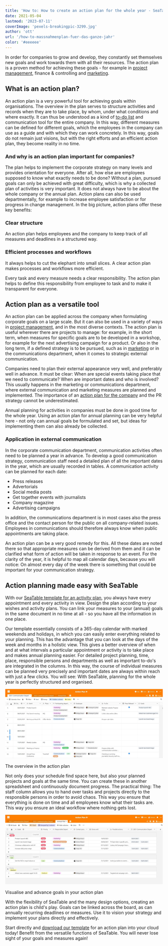 ```yaml
---
title: 'How to: How to create an action plan for the whole year - SeaTable'
date: 2021-05-04
lastmod: '2023-07-11'
coverImage: 'pexels-breakingpic-3299.jpg'
author: 'ott'
url: '/how-to-massnahmenplan-fuer-das-ganze-jahr'
color: '#eeeeee'
---
```


In order for companies to grow and develop, they constantly set themselves new goals and work towards them with all their resources. The action plan is a proven method for achieving these goals - for example in [project management](/en/projekt-management/), finance & controlling and [marketing](/en/marketing/).

## What is an action plan?

An action plan is a very powerful tool for achieving goals within organisations. The overview in the plan serves to structure activities and records when they are to take place, by whom, under what conditions and where exactly. It can thus be understood as a kind of [to-do list](https://seatable.io/en/to-do-liste-online/) and communication tool for the entire company. In this way, different measures can be defined for different goals, which the employees in the company can use as a guide and with which they can work concretely. In this way, goals do not remain just visions, but with the right efforts and an efficient action plan, they become reality in no time.

### And why is an action plan important for companies?

The plan helps to implement the corporate strategy on many levels and provides orientation for everyone. After all, how else are employees supposed to know what exactly needs to be done? Without a plan, pursued goals can only be achieved with great difficulty, which is why a collected plan of activities is very important. It does not always have to be about the whole company or the annual plan. Action plans can also be used departmentally, for example to increase employee satisfaction or for progress in change management. In the big picture, action plans offer these key benefits:

### Clear structure

An action plan helps employees and the company to keep track of all measures and deadlines in a structured way.

### Efficient processes and workflows

It always helps to cut the elephant into small slices. A clear action plan makes processes and workflows more efficient.

Every task and every measure needs a clear responsibility. The action plan helps to define this responsibility from employee to task and to make it transparent for everyone.

## Action plan as a versatile tool

An action plan can be applied across the company when formulating corporate goals on a large scale. But it can also be used in a variety of ways in [project management](https://seatable.io/en/projektmanagement/), and in the most diverse contexts. The action plan is useful wherever there are projects to manage: for example, in the short term, when measures for specific goals are to be developed in a workshop, for example for the next advertising campaign for a product. Or also in the long term, if a defined strategy is to be pursued, such as in [marketing](https://seatable.io/en/marketing/) or in the communications department, when it comes to strategic external communication.

Companies need to plan their external appearance very well, and preferably well in advance. It must be clear: When are special events taking place that we need to communicate? When are important dates and who is involved? This usually happens in the marketing or communications department, where external communication and marketing measures are planned and implemented. The importance of an [action plan for the company](https://www.fuer-gruender.de/wissen/unternehmen-gruenden/aussenauftritt/externe-kommunikation/) and the PR strategy cannot be underestimated.

Annual planning for activities in companies must be done in good time for the whole year. Using an action plan for annual planning can be very helpful here - not only can annual goals be formulated and set, but ideas for implementing them can also already be collected.

### Application in external communication

In the corporate communication department, communication activities often need to be planned a year in advance. To develop a good communication strategy, communication staff need a detailed plan of all the important dates in the year, which are usually recorded in tables. A communication activity can be planned for each date:

- Press releases
- Advertorials
- Social media posts
- Get together events with journalists
- Company magazine
- Advertising campaigns

In addition, the communications department is in most cases also the press office and the contact person for the public on all company-related issues. Employees in communications should therefore always know when public appointments are taking place.

An action plan can be a very good remedy for this. All these dates are noted there so that appropriate measures can be derived from them and it can be clarified what form of action will be taken in response to an event. For the clarity of the year, it is helpful to map all calendar days, because you will notice: On almost every day of the week there is something that could be important for your communication strategy.

## Action planning made easy with SeaTable

With our [SeaTable template for an activity plan](https://seatable.io/en/vorlage/hntk-vocrksmyj-9746vka/), you always have every appointment and every activity in view. Design the plan according to your wishes and activity plans. You can link your measures to your (annual) goals in the same document in no time at all - so you have all the information in one place.

Our template essentially consists of a 365-day calendar with marked weekends and holidays, in which you can easily enter everything related to your planning. This has the advantage that you can look at the days of the week and months in a holistic view. This gives a better overview of when and at what intervals a particular appointment or activity is to take place and makes annual planning easier. For detailed project planning, time, place, responsible persons and departments as well as important to-do's are integrated in the columns. In this way, the course of individual measures can be planned very precisely and important dates are always within reach with just a few clicks. You will see: With SeaTable, planning for the whole year is perfectly structured and organised.

![With an action plan in calendar format, you have an overview of your measures at all times](images/Overview.jpg)

The overview in the action plan

Not only does your schedule find space here, but also your planned projects and goals at the same time. You can create these in another spreadsheet and continuously document progress. The practical thing: The staff column allows you to hand over tasks and projects directly to the responsible persons in order to avoid chaos. This way you ensure that everything is done on time and all employees know what their tasks are. This way you ensure an ideal workflow where nothing gets lost.

![You can record your goals in your action plan in order to work on them continuously](images/Annual-Goals.jpg)

Visualise and advance goals in your action plan

With the flexibility of SeaTable and the many design options, creating an action plan is child's play. Goals can be linked across the board, as can annually recurring deadlines or measures. Use it to vision your strategy and implement your plans directly and effectively.

Start directly and [download our template](https://seatable.io/en/vorlage/hntk-vocrksmyj-9746vka/) for an action plan into your cloud today! Benefit from the versatile functions of SeaTable. You will never lose sight of your goals and measures again!
